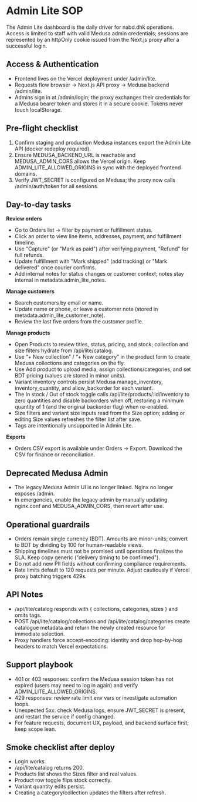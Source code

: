 Admin Lite SOP
==============

The Admin Lite dashboard is the daily driver for nabd.dhk operations. Access is limited to staff with valid Medusa admin credentials; sessions are represented by an httpOnly cookie issued from the Next.js proxy after a successful login.

Access & Authentication
-----------------------
- Frontend lives on the Vercel deployment under /admin/lite.
- Requests flow browser -> Next.js API proxy -> Medusa backend /admin/lite.
- Admins sign in at /admin/login; the proxy exchanges their credentials for a Medusa bearer token and stores it in a secure cookie. Tokens never touch localStorage.

Pre-flight checklist
--------------------
1. Confirm staging and production Medusa instances export the Admin Lite API (docker redeploy required).
2. Ensure MEDUSA_BACKEND_URL is reachable and MEDUSA_ADMIN_CORS allows the Vercel origin. Keep ADMIN_LITE_ALLOWED_ORIGINS in sync with the deployed frontend domains.
3. Verify JWT_SECRET is configured on Medusa; the proxy now calls /admin/auth/token for all sessions.

Day-to-day tasks
----------------
**Review orders**
- Go to Orders list -> filter by payment or fulfillment status.
- Click an order to view line items, addresses, payment, and fulfillment timeline.
- Use "Capture" (or "Mark as paid") after verifying payment, "Refund" for full refunds.
- Update fulfillment with "Mark shipped" (add tracking) or "Mark delivered" once courier confirms.
- Add internal notes for status changes or customer context; notes stay internal in metadata.admin_lite_notes.

**Manage customers**
- Search customers by email or name.
- Update name or phone, or leave a customer note (stored in metadata.admin_lite_customer_note).
- Review the last five orders from the customer profile.

**Manage products**
- Open Products to review titles, status, pricing, and stock; collection and size filters hydrate from /api/lite/catalog.
- Use “+ New collection” / “+ New category” in the product form to create Medusa collections and categories on the fly.
- Use Add product to upload media, assign collections/categories, and set BDT pricing (values are stored in minor units).
- Variant inventory controls persist Medusa manage_inventory, inventory_quantity, and allow_backorder for each variant.
- The In stock / Out of stock toggle calls /api/lite/products/:id/inventory to zero quantities and disable backorders when off, restoring a minimum quantity of 1 (and the original backorder flag) when re-enabled.
- Size filters and variant size inputs read from the Size option; adding or editing Size values refreshes the filter list after save.
- Tags are intentionally unsupported in Admin Lite.

**Exports**
- Orders CSV export is available under Orders -> Export. Download the CSV for finance or reconciliation.

Deprecated Medusa Admin
-----------------------
- The legacy Medusa Admin UI is no longer linked. Nginx no longer exposes /admin.
- In emergencies, enable the legacy admin by manually updating nginx.conf and MEDUSA_ADMIN_CORS, then revert after use.

Operational guardrails
----------------------
- Orders remain single currency (BDT). Amounts are minor-units; convert to BDT by dividing by 100 for human-readable views.
- Shipping timelines must not be promised until operations finalizes the SLA. Keep copy generic ("delivery timing to be confirmed").
- Do not add new PII fields without confirming compliance requirements.
- Rate limits default to 120 requests per minute. Adjust cautiously if Vercel proxy batching triggers 429s.

API Notes
---------
- /api/lite/catalog responds with { collections, categories, sizes } and omits tags.
- POST /api/lite/catalog/collections and /api/lite/catalog/categories create catalogue metadata and return the newly created resource for immediate selection.
- Proxy handlers force accept-encoding: identity and drop hop-by-hop headers to match Vercel expectations.

Support playbook
----------------
- 401 or 403 responses: confirm the Medusa session token has not expired (users may need to log in again) and verify ADMIN_LITE_ALLOWED_ORIGINS.
- 429 responses: review rate limit env vars or investigate automation loops.
- Unexpected 5xx: check Medusa logs, ensure JWT_SECRET is present, and restart the service if config changed.
- For feature requests, document UX, payload, and backend surface first; keep scope lean.

Smoke checklist after deploy
---------------------------
- Login works.
- /api/lite/catalog returns 200.
- Products list shows the Sizes filter and real values.
- Product row toggle flips stock correctly.
- Variant quantity edits persist.
- Creating a category/collection updates the filters after refresh.
